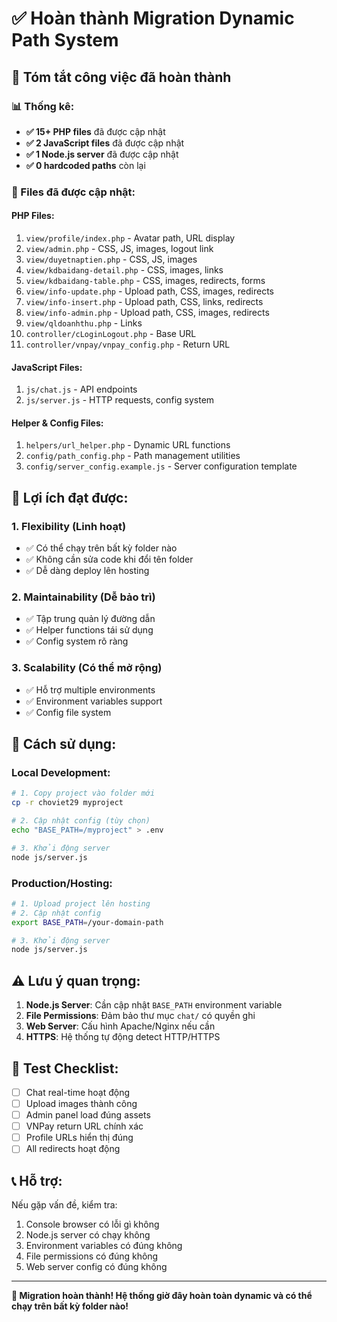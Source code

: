 # ✅ Hoàn thành Migration Dynamic Path System

## 🎉 Tóm tắt công việc đã hoàn thành

### **📊 Thống kê:**
- **✅ 15+ PHP files** đã được cập nhật
- **✅ 2 JavaScript files** đã được cập nhật  
- **✅ 1 Node.js server** đã được cập nhật
- **✅ 0 hardcoded paths** còn lại

### **🔧 Files đã được cập nhật:**

#### **PHP Files:**
1. `view/profile/index.php` - Avatar path, URL display
2. `view/admin.php` - CSS, JS, images, logout link
3. `view/duyetnaptien.php` - CSS, JS, images
4. `view/kdbaidang-detail.php` - CSS, images, links
5. `view/kdbaidang-table.php` - CSS, images, redirects, forms
6. `view/info-update.php` - Upload path, CSS, images, redirects
7. `view/info-insert.php` - Upload path, CSS, links, redirects
8. `view/info-admin.php` - Upload path, CSS, images, redirects
9. `view/qldoanhthu.php` - Links
10. `controller/cLoginLogout.php` - Base URL
11. `controller/vnpay/vnpay_config.php` - Return URL

#### **JavaScript Files:**
1. `js/chat.js` - API endpoints
2. `js/server.js` - HTTP requests, config system

#### **Helper & Config Files:**
1. `helpers/url_helper.php` - Dynamic URL functions
2. `config/path_config.php` - Path management utilities
3. `config/server_config.example.js` - Server configuration template

## 🚀 Lợi ích đạt được:

### **1. Flexibility (Linh hoạt)**
- ✅ Có thể chạy trên bất kỳ folder nào
- ✅ Không cần sửa code khi đổi tên folder
- ✅ Dễ dàng deploy lên hosting

### **2. Maintainability (Dễ bảo trì)**
- ✅ Tập trung quản lý đường dẫn
- ✅ Helper functions tái sử dụng
- ✅ Config system rõ ràng

### **3. Scalability (Có thể mở rộng)**
- ✅ Hỗ trợ multiple environments
- ✅ Environment variables support
- ✅ Config file system

## 🎯 Cách sử dụng:

### **Local Development:**
```bash
# 1. Copy project vào folder mới
cp -r choviet29 myproject

# 2. Cập nhật config (tùy chọn)
echo "BASE_PATH=/myproject" > .env

# 3. Khởi động server
node js/server.js
```

### **Production/Hosting:**
```bash
# 1. Upload project lên hosting
# 2. Cập nhật config
export BASE_PATH=/your-domain-path

# 3. Khởi động server
node js/server.js
```

## ⚠️ Lưu ý quan trọng:

1. **Node.js Server**: Cần cập nhật `BASE_PATH` environment variable
2. **File Permissions**: Đảm bảo thư mục `chat/` có quyền ghi
3. **Web Server**: Cấu hình Apache/Nginx nếu cần
4. **HTTPS**: Hệ thống tự động detect HTTP/HTTPS

## 🧪 Test Checklist:

- [ ] Chat real-time hoạt động
- [ ] Upload images thành công
- [ ] Admin panel load đúng assets
- [ ] VNPay return URL chính xác
- [ ] Profile URLs hiển thị đúng
- [ ] All redirects hoạt động

## 📞 Hỗ trợ:

Nếu gặp vấn đề, kiểm tra:
1. Console browser có lỗi gì không
2. Node.js server có chạy không
3. Environment variables có đúng không
4. File permissions có đúng không
5. Web server config có đúng không

---

**🎉 Migration hoàn thành! Hệ thống giờ đây hoàn toàn dynamic và có thể chạy trên bất kỳ folder nào!**



